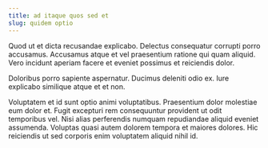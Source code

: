 ```yaml
---
title: ad itaque quos sed et
slug: quidem optio
---
```


Quod ut et dicta recusandae explicabo. Delectus consequatur corrupti porro accusamus. Accusamus atque et vel praesentium ratione qui quam aliquid. Vero incidunt aperiam facere et eveniet possimus et reiciendis dolor.

Doloribus porro sapiente aspernatur. Ducimus deleniti odio ex. Iure explicabo similique atque et et non.

Voluptatem et id sunt optio animi voluptatibus. Praesentium dolor molestiae eum dolor et. Fugit excepturi rem consequuntur provident ut odit temporibus vel. Nisi alias perferendis numquam repudiandae aliquid eveniet assumenda. Voluptas quasi autem dolorem tempora et maiores dolores. Hic reiciendis ut sed corporis enim voluptatem aliquid nihil id.
